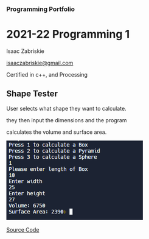 ### Programming Portfolio
# 2021-22 Programming 1

 Isaac Zabriskie
 
 isaaczabriskie@gmail.com
 
  Certified in c++, and Processing

## Shape Tester

User selects what shape they want to calculate.

they then input the dimensions and the program

calculates the volume and surface area.

![alt text](https://github.com/IsaacZab/programmingPortfolio/blob/main/Images/shapeTester.PNG)
 
[Source Code](https://github.com/IsaacZab/programmingPortfolio/tree/main/SRC/shapeTester)
